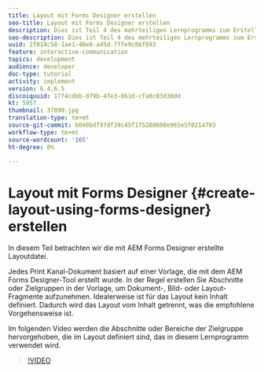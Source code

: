 ```yaml
---
title: Layout mit Forms Designer erstellen
seo-title: Layout mit Forms Designer erstellen
description: Dies ist Teil 4 des mehrteiligen Lernprogramms zum Erstellen Ihres ersten interaktiven Kommunikations-Dokuments für den Print-Kanal. In diesem Teil betrachten wir die mit AEM Forms Designer erstellte Layoutdatei.
seo-description: Dies ist Teil 4 des mehrteiligen Lernprogramms zum Erstellen Ihres ersten interaktiven Kommunikations-Dokuments für den Print-Kanal. In diesem Teil betrachten wir die mit AEM Forms Designer erstellte Layoutdatei.
uuid: 2f014c58-1ae1-40e8-a45d-7ffe9c86f693
feature: interactive-communication
topics: development
audience: developer
doc-type: tutorial
activity: implement
version: 6.4,6.5
discoiquuid: 17f4cdbb-079b-4fe3-861d-cfa0c03d30dd
kt: 5957
thumbnail: 37890.jpg
translation-type: tm+mt
source-git-commit: b040bdf97df39c45f175288608e965e5f0214703
workflow-type: tm+mt
source-wordcount: '165'
ht-degree: 0%

---
```



# Layout mit Forms Designer {#create-layout-using-forms-designer} erstellen

In diesem Teil betrachten wir die mit AEM Forms Designer erstellte Layoutdatei.

Jedes Print Kanal-Dokument basiert auf einer Vorlage, die mit dem AEM Forms Designer-Tool erstellt wurde. In der Regel erstellen Sie Abschnitte oder Zielgruppen in der Vorlage, um Dokument-, Bild- oder Layout-Fragmente aufzunehmen. Idealerweise ist für das Layout kein Inhalt definiert. Dadurch wird das Layout vom Inhalt getrennt, was die empfohlene Vorgehensweise ist.

Im folgenden Video werden die Abschnitte oder Bereiche der Zielgruppe hervorgehoben, die im Layout definiert sind, das in diesem Lernprogramm verwendet wird.

>[!VIDEO](https://video.tv.adobe.com/v/37890/?quality=9)



